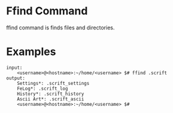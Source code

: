 # Ffind Command

ffind command is finds files and directories.

# Examples

```
input:
    <username>@<hostname>:~/home/<username> $# ffind .scrift
output:
    Settings*: .scrift_settings
    FeLog*: .scrift_log
    History*: .scrift_history
    Ascii Art*: .scrift_ascii
    <username>@<hostname>:~/home/<username> $#
```
